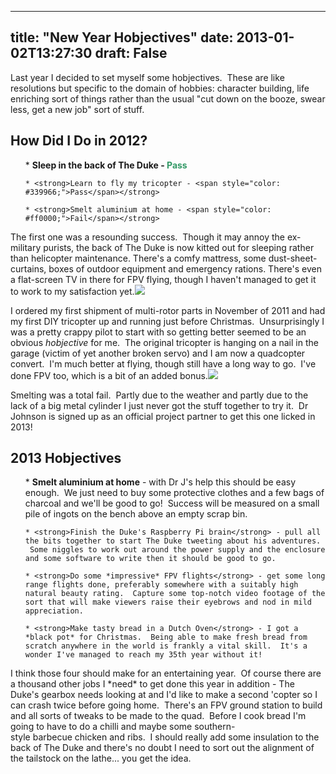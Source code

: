 
---
title: "New Year Hobjectives"
date: 2013-01-02T13:27:30
draft: False
---

Last year I decided to set myself some hobjectives.  These are like resolutions but specific to the domain of hobbies: character building, life enriching sort of things rather than the usual "cut down on the booze, swear less, get a new job" sort of stuff.
## How Did I Do in 2012?
<ul>
	* <strong>Sleep in the back of The Duke - <span style="color: #339966;">Pass</span></strong>

	* <strong>Learn to fly my tricopter - <span style="color: #339966;">Pass</span></strong>

	* <strong>Smelt aluminium at home - <span style="color: #ff0000;">Fail</span></strong>

</ul>
The first one was a resounding success.  Though it may annoy the ex-military purists, the back of The Duke is now kitted out for sleeping rather than helicopter maintenance. There's a comfy mattress, some dust-sheet-curtains, boxes of outdoor equipment and emergency rations. There's even a flat-screen TV in there for FPV flying, though I haven't managed to get it to work to my satisfaction yet.<a href="http://logicalgenetics.com/a-winters-tale/20121202_080457/"><img src="http://logicalgenetics.com/wp-content/uploads/2012/12/20121202_080457.jpg"/></a>

I ordered my first shipment of multi-rotor parts in November of 2011 and had my first DIY tricopter up and running just before Christmas.  Unsurprisingly I was a pretty crappy pilot to start with so getting better seemed to be an obvious *hobjective* for me.  The original tricopter is hanging on a nail in the garage (victim of yet another broken servo) and I am now a quadcopter convert.  I'm much better at flying, though still have a long way to go.  I've done FPV too, which is a bit of an added bonus.<a href="http://logicalgenetics.com/new-year-hobjectives/img_7057/"><img src="http://logicalgenetics.com/wp-content/uploads/2013/01/IMG_7057.jpg"/></a>

Smelting was a total fail.  Partly due to the weather and partly due to the lack of a big metal cylinder I just never got the stuff together to try it.  Dr Johnson is signed up as an official project partner to get this one licked in 2013!
## 2013 Hobjectives
<ul>
	* <strong>Smelt aluminium at home</strong> - with Dr J's help this should be easy enough.  We just need to buy some protective clothes and a few bags of charcoal and we'll be good to go!  Success will be measured on a small pile of ingots on the bench above an empty scrap bin.

	* <strong>Finish the Duke's Raspberry Pi brain</strong> - pull all the bits together to start The Duke tweeting about his adventures.  Some niggles to work out around the power supply and the enclosure and some software to write then it should be good to go.

	* <strong>Do some *impressive* FPV flights</strong> - get some long range flights done, preferably somewhere with a suitably high natural beauty rating.  Capture some top-notch video footage of the sort that will make viewers raise their eyebrows and nod in mild appreciation.

	* <strong>Make tasty bread in a Dutch Oven</strong> - I got a *black pot* for Christmas.  Being able to make fresh bread from scratch anywhere in the world is frankly a vital skill.  It's a wonder I've managed to reach my 35th year without it!

</ul>
I think those four should make for an entertaining year.  Of course there are a thousand other jobs I *need* to get done this year in addition - The Duke's gearbox needs looking at and I'd like to make a second 'copter so I can crash twice before going home.  There's an FPV ground station to build and all sorts of tweaks to be made to the quad.  Before I cook bread I'm going to have to do a chilli and maybe some southern-style barbecue chicken and ribs.  I should really add some insulation to the back of The Duke and there's no doubt I need to sort out the alignment of the tailstock on the lathe... you get the idea.